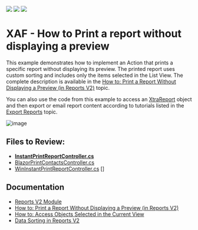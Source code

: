 <!-- default badges list -->
![](https://img.shields.io/endpoint?url=https://codecentral.devexpress.com/api/v1/VersionRange/128592402/23.1.4%2B)
[![](https://img.shields.io/badge/Open_in_DevExpress_Support_Center-FF7200?style=flat-square&logo=DevExpress&logoColor=white)](https://supportcenter.devexpress.com/ticket/details/E5146)
[![](https://img.shields.io/badge/📖_How_to_use_DevExpress_Examples-e9f6fc?style=flat-square)](https://docs.devexpress.com/GeneralInformation/403183)
<!-- default badges end -->

# XAF - How to Print a report without displaying a preview

This example demonstrates how to implement an Action that prints a specific report without displaying its preview. The printed report uses custom sorting and includes only the items selected in the List View. The complete description is available in the [How to: Print a Report Without Displaying a Preview (in Reports V2)](https://documentation.devexpress.com/#Xaf/CustomDocument3601) topic.

You can also use the code from this example to access an [XtraReport](https://documentation.devexpress.com/#XtraReports/clsDevExpressXtraReportsUIXtraReporttopic) object and then export or email report content according to tutorials listed in the [Export Reports](https://documentation.devexpress.com/#XtraReports/CustomDocument15796) topic.

![image](https://user-images.githubusercontent.com/14300209/233358203-9518bb1a-cfc7-4a1a-8512-e3d3bd5d60f6.png)

## Files to Review:

* **[InstantPrintReportController.cs](./CS/EFCore/InstantReportEF/InstantReportEF.Module/Controllers/InstantPrintReportController.cs)**
* [BlazorPrintContactsController.cs](./CS/EFCore/InstantReportEF/InstantReportEF.Blazor.Server/Controllers/BlazorPrintContactsController.cs) 
* [WinInstantPrintReportController.cs](./CS/EFCore/InstantReportEF/InstantReportEF.Win/Controllers/WinInstantPrintReportController.cs) []

## Documentation

* [Reports V2 Module](https://docs.devexpress.com/eXpressAppFramework/113591/shape-export-print-data/reports/reports-v2-module-overview)
* [How to: Print a Report Without Displaying a Preview (in Reports V2)](https://documentation.devexpress.com/#Xaf/CustomDocument3601)
* [How to: Access Objects Selected in the Current View](https://docs.devexpress.com/eXpressAppFramework/113324/task-based-help/views/how-to-access-objects-selected-in-the-current-view)
* [Data Sorting in Reports V2](https://docs.devexpress.com/eXpressAppFramework/113595/concepts/extra-modules/reports-v2/data-sorting-in-reports-v2)